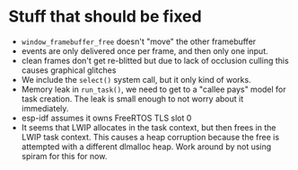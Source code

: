# Stuff that should be fixed

* `window_framebuffer_free` doesn't "move" the other framebuffer
* events are only delivered once per frame, and then only one input. 
* clean frames don't get re-blitted but due to lack of occlusion culling this causes graphical glitches
* We include the `select()` system call, but it only kind of works.
* Memory leak in `run_task()`, we need to get to a "callee pays" model for task creation. The leak is small enough to not worry about it immediately.
* esp-idf assumes it owns FreeRTOS TLS slot 0
* It seems that LWIP allocates in the task context, but then frees in the LWIP task context. This causes a heap corruption because the free is attempted with a different dlmalloc heap. Work around by not using spiram for this for now.


